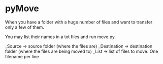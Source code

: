 # pyMove
When you have a folder with a huge number of files and want to transfer only a few of them.

You may list their names in a txt files and run move.py. 

_Source       -> source folder (where the files are)
_Destination  -> destination folder (where the files are being moved to)
_List         -> list of files to move. One filename per line
